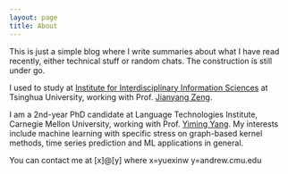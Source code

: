 ```yaml
---
layout: page
title: About
---
```


This is just a simple blog where I write summaries about what I have read recently, either technical stuff or random chats. The construction is still under go.

I used to study at [Institute for Interdisciplinary Information Sciences](http://iiis.tsinghua.edu.cn/en) at Tsinghua University, working with Prof. [Jianyang Zeng](http://iiis.tsinghua.edu.cn/~compbio/index.html).

I am a 2nd-year PhD candidate at Language Technologies Institute, Carnegie Mellon University, working with Prof. [Yiming Yang](http://www.cs.cmu.edu/~./yiming/).
My interests include machine learning with specific stress on graph-based kernel methods, time series prediction and ML applications in general.

You can contact me at [x]@[y] where x=yuexinw y=andrew.cmu.edu